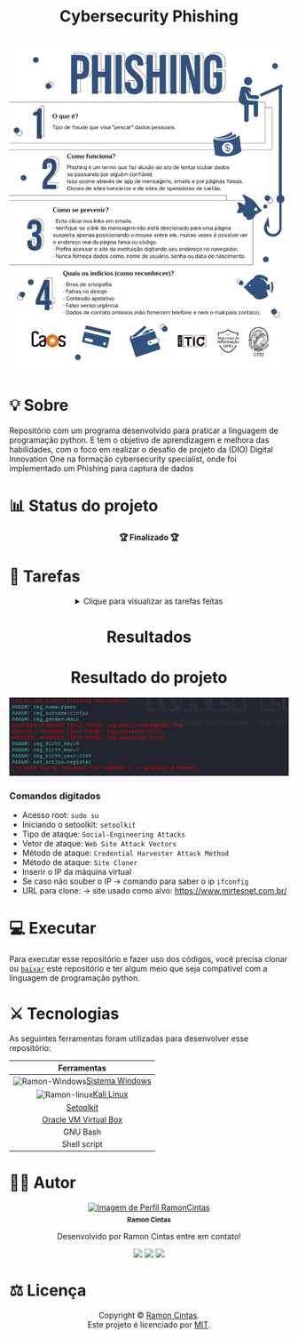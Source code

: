 <div align="center">
  <b><h1>Cybersecurity Phishing</h1></b>
  
![Alt text](./Phishing.png "Optional title")
</div>

##

<div align="eight">
  <b><h1>💡 Sobre</h1></b>
</div>

Repositório com um programa desenvolvido para praticar a linguagem de programação python. E tem o objetivo de aprendizagem e melhora das habilidades, com o foco em realizar o desafio de projeto da (DIO) Digital Innovation One na formação cybersecurity specialist, onde foi implementado um Phishing para captura de dados 

##

<div align="eight">
  <b><h1>📊 Status do projeto</h1></b>
</div>

<div align="center">
  <b>🏆 Finalizado 🏆</b>
</div>

##

<div align="eight">
  <b><h1>🎯 Tarefas</h1></b>
</div>

<div align="center">
<details>
<summary>Clique para visualizar as tarefas feitas</summary>

|      Estado      |     Plataforma   |                 Tarefa                |
|      :---:       |       :---:      |                  :---:                |
|:heavy_check_mark:|:computer:        |Para concluir esse desafio de projeto você deve implementar um programa de Phishing para captura de dados e treinar as habilidades vistas nas aulas da formação cybersecurity essentials|

</details>
</div>

##

<div align="center">
  <b><h1>Resultados</h1></b>
</div>

<div align="center">
  
# Resultado do projeto
![Alt text](./sucesso.png "Optional title")

</div>

### Comandos digitados
- Acesso root: ``` sudo su ```
- Iniciando o setoolkit: ``` setoolkit ```
- Tipo de ataque: ``` Social-Engineering Attacks ```
- Vetor de ataque: ``` Web Site Attack Vectors ```
- Método de ataque: ```Credential Harvester Attack Method ```
- Método de ataque: ``` Site Cloner ```
- Inserir o IP da máquina virtual 
- Se caso não souber o IP -> comando para saber o ip ``` ifconfig ```
- URL para clone: -> site usado como alvo:  https://www.mirtesnet.com.br/

##

<div align="eight">
  <b><h1>💻 Executar</h1></b>
</div>

Para executar esse repositório e fazer uso dos códigos, você precisa clonar ou [`baixar`](https://github.com/RamonCintas/Cybersecurity-Phishing/archive/refs/heads/main.zip) este repositório e ter algum meio que seja compativel com a linguagem de programação python.

##

<div align="eight">
  <b><h1>⚔️ Tecnologias</h1></b>
</div>

As seguintes ferramentas foram utilizadas para desenvolver esse repositório:

<div align="center">

|Ferramentas|
|:-:|
|<img align="center" alt="Ramon-Windows" height="30" width="40" src="https://cdn.jsdelivr.net/gh/devicons/devicon/icons/windows8/windows8-original.svg">[Sistema Windows](https://www.microsoft.com/pt-br/windows)|
|<img align="center" alt="Ramon-linux" height="30" width="40" src="https://cdn.jsdelivr.net/gh/devicons/devicon/icons/linux/linux-original.svg">[Kali Linux](https://www.kali.org/)|
|[Setoolkit](https://github.com/trustedsec/social-engineer-toolkit)|
|[Oracle VM Virtual Box](https://www.virtualbox.org/)|
|GNU Bash|
|Shell script|

</div>

##

<div align="eight">
  <b><h1> 👨‍💻 Autor</h1></b>
</div>

<div align="center">

<a href="https://github.com/RamonCintas">
 <img src="https://github.com/RamonCintas.png" width="100px;" alt="Imagem de Perfil RamonCintas"/>
 <br/>
 <sub><b>Ramon Cintas</b></sub>
</a>

Desenvolvido por Ramon Cintas entre em contato!

 <a href="https://github.com/RamonCintas" target="_blank"><img src="https://img.shields.io/badge/GitHub-100000?style=for-the-badge&logo=github&logoColor=white" target="_blank"></a> 
 <a href = "mailto:ramoncg.oficial2018@gmail.com"><img src="https://img.shields.io/badge/Gmail-D14836?style=for-the-badge&logo=gmail&logoColor=white" target="_blank"></a>
 <a href="https://www.linkedin.com/in/ramon-cg/" target="_blank"><img src="https://img.shields.io/badge/-LinkedIn-%230077B5?style=for-the-badge&logo=linkedin&logoColor=white" target="_blank"></a>

</div>

##

<div align="eight">
  <b><h1>⚖️ Licença</h1></b>
</div>

<div align="center">

Copyright © [Ramon Cintas](https://github.com/RamonCintas).<br />
Este projeto é licenciado por [MIT](./LICENSE).

</div>
